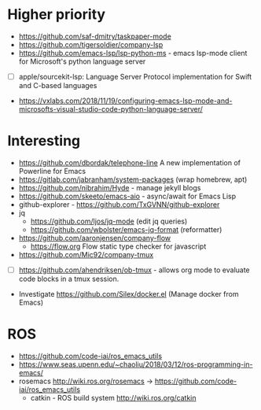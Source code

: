 Higher priority
===============

-	https://github.com/saf-dmitry/taskpaper-mode
-	https://github.com/tigersoldier/company-lsp
-	https://github.com/emacs-lsp/lsp-python-ms - emacs lsp-mode client for Microsoft's python language server
-	[ ] apple/sourcekit-lsp: Language Server Protocol implementation for Swift and C-based languages
-	https://vxlabs.com/2018/11/19/configuring-emacs-lsp-mode-and-microsofts-visual-studio-code-python-language-server/

Interesting
===========

-	https://github.com/dbordak/telephone-line A new implementation of Powerline for Emacs
-	https://gitlab.com/jabranham/system-packages (wrap homebrew, apt)
-	https://github.com/nibrahim/Hyde - manage jekyll blogs
-	https://github.com/skeeto/emacs-aio - async/await for Emacs Lisp
-	github-explorer - https://github.com/TxGVNN/github-explorer
-	jq
	-	https://github.com/ljos/jq-mode (edit jq queries)
	-	https://github.com/wbolster/emacs-jq-format (reformatter)
-	https://github.com/aaronjensen/company-flow
	-	https://flow.org Flow static type checker for javascript
-	https://github.com/Mic92/company-tmux
-	[ ] https://github.com/ahendriksen/ob-tmux - allows org mode to evaluate code blocks in a tmux session.
-	Investigate https://github.com/Silex/docker.el (Manage docker from Emacs)

ROS
===

-	https://github.com/code-iai/ros_emacs_utils
-	https://www.seas.upenn.edu/~chaoliu/2018/03/12/ros-programming-in-emacs/
-	rosemacs http://wiki.ros.org/rosemacs -> https://github.com/code-iai/ros_emacs_utils
	-	catkin - ROS build system http://wiki.ros.org/catkin
